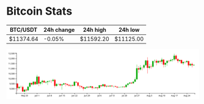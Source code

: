 # Bitcoin Stats

BTC/USDT|24h change|24h high|24h low|
|---|---|---|---|
|$11374.64|-0.05%|$11592.20|$11125.00|

<img src="./chart.svg">
